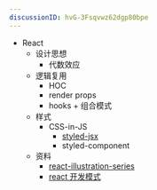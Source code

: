```yaml
---
discussionID: hvG-3Fsqvwz62dgp80bpe
---
```

- React
  - 设计思想
    - 代数效应
  - 逻辑复用
    - HOC
    - render props
    - hooks + 组合模式
  - 样式
    - CSS-in-JS
      - [styled-jsx](https://github.com/vercel/styled-jsx)
      - styled-component
  - 资料
    - [react-illustration-series](https://github.com/7kms/react-illustration-series)
    - [react 开发模式](https://www.patterns.dev/)